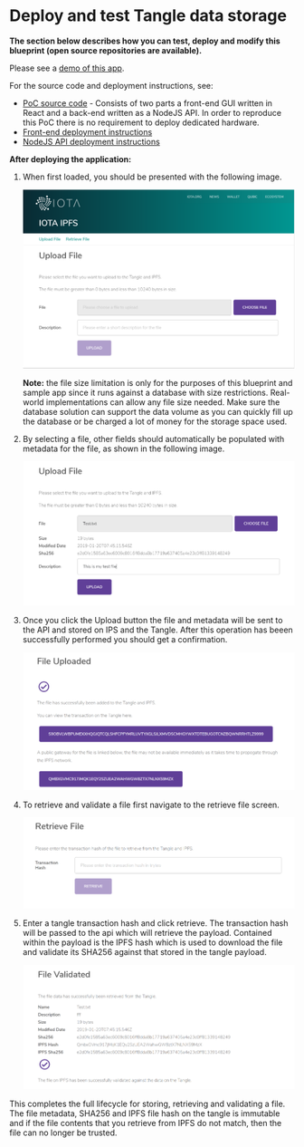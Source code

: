 # Deploy and test Tangle data storage

**The section below describes how you can test, deploy and modify this blueprint (open source repositories are available).**

Please see a [demo of this app](https://ipfs.iota.org/).

For the source code and deployment instructions, see:

- [PoC source code](https://github.com/iotaledger/poc-ipfs/blob/master/README.md) - 
Consists of two parts a front-end GUI written in React and a back-end written as a NodeJS API.
In order to reproduce this PoC there is no requirement to deploy dedicated hardware.
- [Front-end deployment instructions](https://github.com/iotaledger/poc-ipfs/blob/master/client/DEPLOYMENT.md)
- [NodeJS API deployment instructions](https://github.com/iotaledger/poc-ipfs/blob/master/api/DEPLOYMENT.md)

**After deploying the application:**

1. When first loaded, you should be presented with the following image.

    ![Upload File for IOTA IPFS Data Storage PoC](../data-storage-upload.png)

    **Note:** the file size limitation is only for the purposes of this blueprint and sample app since it runs against a database with size restrictions. Real-world implementations can allow any file size needed. Make sure the database solution can support the data volume as you can quickly fill up the database or be charged a lot of money for the storage space used.

2. By selecting a file, other fields should automatically be populated with metadata for the file, as shown in the following image.

    ![Upload File for IOTA IPFS Data Storage PoC - Populated](../data-storage-upload2.png)

3. Once you click the Upload button the file and metadata will be sent to the API and stored on IPS and the Tangle. After this operation has beeen successfully performed you should get a confirmation.

    ![Uploaded File for IOTA IPFS Data Storage PoC](../data-storage-upload-finished.png)

4. To retrieve and validate a file first navigate to the retrieve file screen.

    ![Retrieve File for IOTA IPFS Data Storage PoC](../data-storage-upload-retrieve.png)

5. Enter a tangle transaction hash and click retrieve. The transaction hash will be passed to the api which will retrieve the payload. Contained within the payload is the IPFS hash which is used to download the file and validate its SHA256 against that stored in the tangle payload.

    ![Retrieve File for IOTA IPFS Data Storage PoC](../data-storage-upload-validated.png)

This completes the full lifecycle for storing, retrieving and validating a file. The file metadata, SHA256 and IPFS file hash on the tangle is immutable and if the file contents that you retrieve from IPFS do not match, then the file can no longer be trusted.
